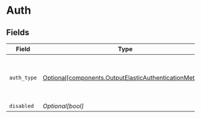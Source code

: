 # Auth


## Fields

| Field                                                                                                              | Type                                                                                                               | Required                                                                                                           | Description                                                                                                        |
| ------------------------------------------------------------------------------------------------------------------ | ------------------------------------------------------------------------------------------------------------------ | ------------------------------------------------------------------------------------------------------------------ | ------------------------------------------------------------------------------------------------------------------ |
| `auth_type`                                                                                                        | [Optional[components.OutputElasticAuthenticationMethod]](../../models/shared/outputelasticauthenticationmethod.md) | :heavy_minus_sign:                                                                                                 | Enter credentials directly, or select a stored secret                                                              |
| `disabled`                                                                                                         | *Optional[bool]*                                                                                                   | :heavy_minus_sign:                                                                                                 | N/A                                                                                                                |